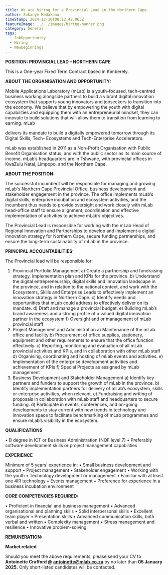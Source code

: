 ```yaml
---
title: We are hiring for a Provincial Lead in the Northern Cape.
author: Zukanye Madakana
timeStamp: 2024-12-10T08:12:48.063Z
featureImage: ../../images/hiring-banner.png
category: General
tags:
  - JobOpportunity
  - Hiring
  - NewBeginnings
---
```

**POSITION: PROVINCIAL LEAD – NORTHERN CAPE**


This is a One-year Fixed Term Contract based in Kimberely.


**ABOUT THE ORGANISATION AND OPPORTUNITY:**


Mobile Applications Laboratory (mLab) is a youth-focused, tech-centred business working
alongside partners to build a vibrant digital innovation ecosystem that supports young
innovators and jobseekers to transition into the economy. We believe that by empowering the
youth with digital capabilities and equipping them with an entrepreneurial mindset, they can
innovate to build solutions that will allow them to transition from learning to earning. mLab

delivers its mandate to build a digitally empowered tomorrow through its Digital Skills, Tech-
Ecosystems and Tech-Enterprise Accelerators.

mLab was established in 2011 as a Non-Profit Organisation with Public Benefit Organisation
status, and with the public sector as its main source of income. mLab’s headquarters are in
Tshwane, with provincial offices in KwaZulu Natal, Limpopo, and the Northern Cape.


**ABOUT THE POSITION:**


The successful incumbent will be responsible for managing and growing mLab's Northern Cape Provincial Office, business development and stakeholder engagement in the province. The office implements mLab’s digital skills, enterprise incubation and ecosystem activities, and the incumbent thus needs to provide oversight and work closely with mLab head-office staff to ensure alignment, coordination and effective implementation of activities to achieve mLab’s objectives.


The Provincial Lead is responsible for working with the mLab Head of Regional Innovation and
Partnerships to develop and implement a digital innovation strategy for Northern Cape, secure
funding partnerships, and ensure the long-term sustainability of mLab in the province.


**PRINCIPAL ACCOUNTABILITIES:**


The Provincial lead will be responsible for:

1. Provincial Portfolio Management
   a) Create a partnership and fundraising strategy, implementation plan and KPIs for the
   province.
   b) Understand the digital entrepreneurship, digital skills and innovation landscape in the
   province, and in relation to the national context, and work with the Ecosystems, Skills
   and Enterprise Leads to effectively implement an innovation strategy in Northern Cape.
   c) Identify needs and opportunities that mLab could address to effectively deliver on its
   mandate.
   d) Draft and manage a provincial budget.
   e) Building mLab’s brand awareness and a strong profile of a valued digital innovation
   partner in the ecosystem
   f) Oversight and or management of mLab provincial staff
2. Project Management and Administration
   a) Maintenance of the mLab office and facility
   b) Procurement of office supplies, stationery, equipment and other requirements to ensure
   that the office function effectively.
   c) Reporting, monitoring and evaluation of all mLab provincial activities and KPIs, and in
   collaboration with other mLab staff
   d) Organising, coordinating and hosting of mLab events and activities.
   e) Implementation of the enterprise development activities and achievement of KPIs
   f) Special Projects as assigned by mLab management
3. Business Development and Stakeholder Management
   a) Identify key partners and funders to support the growth of mLab in the province.
   b) Identify implementation partners for delivery of mLab’s ecosystem, skills or enterprise
   activities, when relevant.
   c) Fundraising and writing of proposals in collaboration with mLab staff and headquarters
   to secure funding.
   d) Participate in events, conferences, and on-going developments to stay current with new
   trends in technology and innovation space to facilitate benchmarking of mLab
   programmes and ensure mLab’s visibility in the ecosystem.



**QUALIFICATIONS**


• B degree in ICT or Business Administration (NQF level 7)
• Preferably software development skills or project management capabilities


**EXPERIENCE**


Minimum of 5 years’ experience in:
• Small business development and support
• Project management
• Stakeholder engagement
• Working with the youth
• Technology development or management
• Familiar with at least one 4IR technology
• Events management
• Preference for experience in a business incubation environment

**CORE COMPETENCIES REQUIRED:**


• Proficient in financial and business management
• Advanced organisational and planning skills
• Solid interpersonal skills
• Excellent team player
• Presentation skills
• Advanced communication skills, both verbal and written 
• Complexity management
• Stress management and resilience
• Innovative problem-solving


**REMUNERATION:**


**Market related**


Should you meet the above requirements, please send your CV to **Antoinette Crafford @
antoinette@mlab.co.za** by no later than **05 January 2025.** Only short-listed candidates will be contacted.